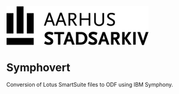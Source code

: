 [![Aarhus Stadsarkiv](https://raw.githubusercontent.com/aarhusstadsarkiv/py-template/master/img/logo.png)](https://stadsarkiv.aarhus.dk/)
# Symphovert
Conversion of Lotus SmartSuite files to ODF using IBM Symphony.